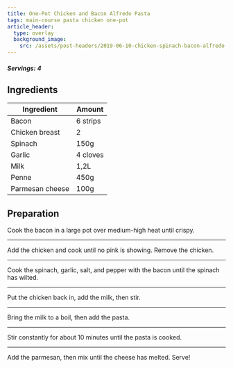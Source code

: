 ```yaml
---
title: One-Pot Chicken and Bacon Alfredo Pasta
tags: main-course pasta chicken one-pot
article_header:
  type: overlay
  background_image:
    src: /assets/post-headers/2019-06-10-chicken-spinach-bacon-alfredo.png
---
```


##### Servings: 4

## Ingredients

| Ingredient      | Amount   |
| --------------- | -------- |
| Bacon           | 6 strips |
| Chicken breast  | 2        |
| Spinach         | 150g     |
| Garlic          | 4 cloves |
| Milk            | 1,2L     |
| Penne           | 450g     |
| Parmesan cheese | 100g     |

## Preparation

Cook the bacon in a large pot over medium-high heat until crispy.

---

Add the chicken and cook until no pink is showing. Remove the chicken.

---

Cook the spinach, garlic, salt, and pepper with the bacon until the spinach has wilted.

---

Put the chicken back in, add the milk, then stir.

---

Bring the milk to a boil, then add the pasta.

---

Stir constantly for about 10 minutes until the pasta is cooked.

---

Add the parmesan, then mix until the cheese has melted. Serve!
